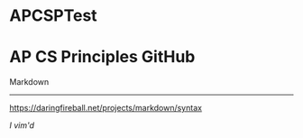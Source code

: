 # APCSPTest

AP CS Principles GitHub
====================

Markdown
___________________

https://daringfireball.net/projects/markdown/syntax

*I vim'd*


